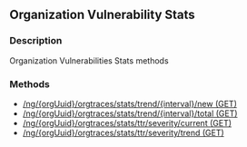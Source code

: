 ## Organization Vulnerability Stats
### Description
Organization Vulnerabilities Stats methods
### Methods
- [ /ng/{orgUuid}/orgtraces/stats/trend/{interval}/new (GET) ]( ./1f07417a75399495b227f87dc9fd971f.md)
- [ /ng/{orgUuid}/orgtraces/stats/trend/{interval}/total (GET) ]( ./992732ba04100967d65d52934ccd323c.md)
- [ /ng/{orgUuid}/orgtraces/stats/ttr/severity/current (GET) ]( ./36d8b20c132356e8782efda85e4a8353.md)
- [ /ng/{orgUuid}/orgtraces/stats/ttr/severity/trend (GET) ]( ./c67af08641927ed15b0d875ad028e89d.md)
